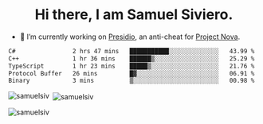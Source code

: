 <h1 align="center">Hi there, I am Samuel Siviero.</h1>

- 🔭 I’m currently working on [Presidio](https://presidio.ac), an anti-cheat for [Project Nova](https://discord.gg/novafn).

<!--START_SECTION:waka-->

```txt
C#                2 hrs 47 mins   ███████████░░░░░░░░░░░░░░   43.99 %
C++               1 hr 36 mins    ██████▒░░░░░░░░░░░░░░░░░░   25.29 %
TypeScript        1 hr 23 mins    █████▒░░░░░░░░░░░░░░░░░░░   21.76 %
Protocol Buffer   26 mins         █▓░░░░░░░░░░░░░░░░░░░░░░░   06.91 %
Binary            3 mins          ▒░░░░░░░░░░░░░░░░░░░░░░░░   00.98 %
```

<!--END_SECTION:waka-->

<p><img align="left" src="https://github-readme-stats.vercel.app/api/top-langs?username=samuelsiv&show_icons=true&locale=en&layout=compact&theme=radical" alt="samuelsiv" /></p>

<p>&nbsp;<img align="center" src="https://github-readme-stats.vercel.app/api?username=samuelsiv&show_icons=true&locale=en&theme=radical" alt="samuelsiv" /></p>
<p align="left"> <img src="https://komarev.com/ghpvc/?username=samuelsiv&label=Profile%20views&color=0e75b6&style=flat" alt="samuelsiv" /> </p>

